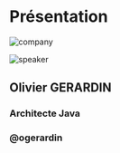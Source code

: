 <!-- .slide: class="speaker-slide" -->

# Présentation

![company](./assets/common/images/logo_sfeir_blanc.png)

![speaker](./assets/common/images/speakers/OlivierGerardin.webp)

<h2>Olivier <span>GERARDIN</span></h2>

### Architecte Java

<!-- .element: class="icon-rule icon-first" -->

### @ogerardin

<!-- .element: class="icon-twitter icon-second" -->

